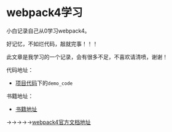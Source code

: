 # webpack4学习

小白记录自己从0学习webpack4。



好记忆，不如烂代码，敲就完事！！！



此文章是我学习的一个记录，会有很多不足，不喜欢请清喷，谢谢！



代码地址：

- [项目代码](https://github.com/york17/webpack4_study/tree/main)下的`demo_code`

书籍地址：

- [书籍地址](https://york17.github.io/webpack4_study/)



→→→→→[webpack4官方文档地址](https://v4.webpack.docschina.org/)

